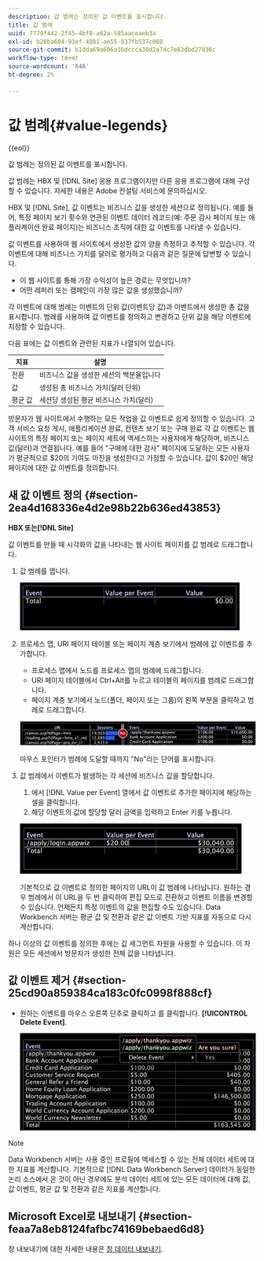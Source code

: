 ```yaml
---
description: 값 범례는 정의된 값 이벤트를 표시합니다.
title: 값 범례
uuid: 7779f442-2f45-4bf8-a62a-585aaceaeb3a
exl-id: b28ba604-93ef-4081-ae55-937fb537c068
source-git-commit: b1dda69a606a16dccca30d2a74c7e63dbd27936c
workflow-type: tm+mt
source-wordcount: '648'
ht-degree: 2%

---
```


# 값 범례{#value-legends}

{{eol}}

값 범례는 정의된 값 이벤트를 표시합니다.

값 범례는 HBX 및 [!DNL Site] 응용 프로그램이지만 다른 응용 프로그램에 대해 구성할 수 있습니다. 자세한 내용은 Adobe 컨설팅 서비스에 문의하십시오.

HBX 및 [!DNL Site], 값 이벤트는 비즈니스 값을 생성한 세션으로 정의됩니다. 예를 들어, 특정 페이지 보기 횟수와 연관된 이벤트 데이터 레코드(예: 주문 감사 페이지 또는 애플리케이션 완료 페이지)는 비즈니스 조직에 대한 값 이벤트를 나타낼 수 있습니다.

값 이벤트를 사용하여 웹 사이트에서 생성한 값의 양을 측정하고 추적할 수 있습니다. 각 이벤트에 대해 비즈니스 가치를 달러로 평가하고 다음과 같은 질문에 답변할 수 있습니다.

* 이 웹 사이트를 통해 가장 수익성이 높은 경로는 무엇입니까?
* 어떤 레퍼러 또는 캠페인이 가장 많은 값을 생성했습니까?

각 이벤트에 대해 범례는 이벤트의 단위 값(이벤트당 값)과 이벤트에서 생성한 총 값을 표시합니다. 범례를 사용하여 값 이벤트를 정의하고 변경하고 단위 값을 해당 이벤트에 지정할 수 있습니다.

다음 표에는 값 이벤트와 관련된 지표가 나열되어 있습니다.

| 지표 | 설명 |
|---|---|
| 전환 | 비즈니스 값을 생성한 세션의 백분율입니다 |
| 값 | 생성된 총 비즈니스 가치(달러 단위) |
| 평균 값 | 세션당 생성된 평균 비즈니스 가치(달러) |

방문자가 웹 사이트에서 수행하는 모든 작업을 값 이벤트로 쉽게 정의할 수 있습니다. 고객 서비스 요청 게시, 애플리케이션 완료, 컨텐츠 보기 또는 구매 완료 각 값 이벤트는 웹 사이트의 특정 페이지 또는 페이지 세트에 액세스하는 사용자에게 해당하며, 비즈니스 값(달러)과 연결됩니다. 예를 들어 &quot;구매에 대한 감사&quot; 페이지에 도달하는 모든 사용자가 평균적으로 $20의 기여도 마진을 생성한다고 가정할 수 있습니다. 값이 $20인 해당 페이지에 대한 값 이벤트를 정의합니다.

## 새 값 이벤트 정의 {#section-2ea4d168336e4d2e98b22b636ed43853}

**HBX 또는[!DNL Site]**

값 이벤트를 만들 때 시각화의 값을 나타내는 웹 사이트 페이지를 값 범례로 드래그합니다.

1. 값 범례를 엽니다.

   ![](assets/lgd_ValueLegend.png)

1. 프로세스 맵, URI 페이지 테이블 또는 페이지 계층 보기에서 범례에 값 이벤트를 추가합니다.

   * 프로세스 맵에서 노드를 프로세스 맵의 범례에 드래그합니다.
   * URI 페이지 테이블에서 Ctrl+Alt를 누르고 테이블의 페이지를 범례로 드래그합니다.
   * 페이지 계층 보기에서 노드(폴더, 페이지 또는 그룹)의 왼쪽 부분을 클릭하고 범례로 드래그합니다.

   ![](assets/client-leg.png)

   마우스 포인터가 범례에 도달할 때까지 &quot;No&quot;라는 단어를 표시합니다.

1. 값 범례에서 이벤트가 발생하는 각 세션에 비즈니스 값을 할당합니다.

   1. 에서 [!DNL Value per Event] 열에서 값 이벤트로 추가한 페이지에 해당하는 셀을 클릭합니다.
   1. 해당 이벤트의 값에 할당할 달러 금액을 입력하고 Enter 키를 누릅니다.

   ![](assets/lgd_ValueLegend_Value.png)

   기본적으로 값 이벤트로 정의한 페이지의 URL이 값 범례에 나타납니다. 원하는 경우 범례에서 이 URL을 두 번 클릭하여 편집 모드로 전환하고 이벤트 이름을 변경할 수 있습니다. 언제든지 특정 이벤트의 값을 편집할 수도 있습니다. Data Workbench 서버는 평균 값 및 전환과 같은 값 이벤트 기반 지표를 자동으로 다시 계산합니다.

하나 이상의 값 이벤트를 정의한 후에는 값 세그먼트 차원을 사용할 수 있습니다. 이 차원은 모든 세션에서 방문자가 생성한 전체 값을 나타냅니다.

## 값 이벤트 제거 {#section-25cd90a859384ca183c0fc0998f888cf}

* 원하는 이벤트를 마우스 오른쪽 단추로 클릭하고 를 클릭합니다. **[!UICONTROL Delete Event]**.

   ![](assets/lgd_ValueLegend_deleteEvent.png)

>[!NOTE]
>
>Data Workbench 서버는 사용 중인 프로필에 액세스할 수 있는 전체 데이터 세트에 대한 지표를 계산합니다. 기본적으로 [!DNL Data Workbench Server] 데이터가 동일한 논리 소스에서 온 것이 아닌 경우에도 분석 데이터 세트에 있는 모든 데이터에 대해 값, 값 이벤트, 평균 값 및 전환과 같은 지표를 계산합니다.

## Microsoft Excel로 내보내기 {#section-feaa7a8eb8124fafbc74169bebaed6d8}

창 내보내기에 대한 자세한 내용은 [창 데이터 내보내기](../../../../home/c-get-started/c-wk-win-wksp/c-exp-win-data.md#concept-8df61d64ed434cc5a499023c44197349).
